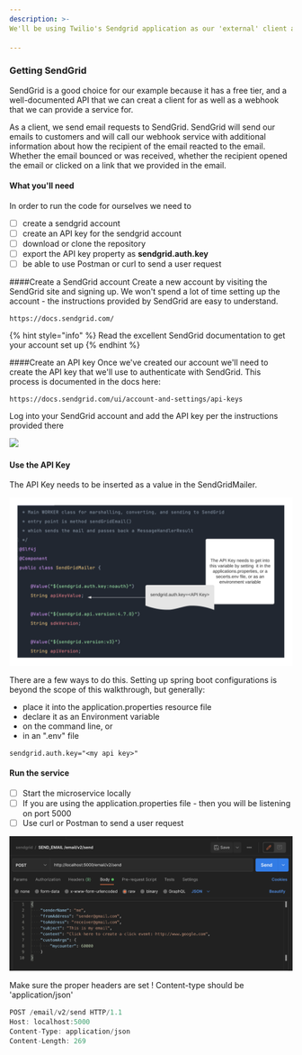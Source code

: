 ```yaml
---
description: >-
We'll be using Twilio's Sendgrid application as our 'external' client and service.  

---
```


### Getting SendGrid

SendGrid is a good choice for our example because it has a free tier, and a well-documented API that we can creat a client for as well as a webhook that we can provide a service for.

As a client, we send email requests to SendGrid.  SendGrid will send our emails to customers and will call our webhook service with additional information about how the recipient of the email reacted to the email.  Whether the email bounced or was received, whether the recipient opened the email or clicked on a link that we provided in the email.

#### What you'll need
In order to run the code for ourselves we need to

* [ ] create a sendgrid account
* [ ] create an API key for the sendgrid account
* [ ] download or clone the repository
* [ ] export the API key property as **sendgrid.auth.key**
* [ ] be able to use Postman or curl to send a user request

####Create a SendGrid account
Create a new account by visiting the SendGrid site and signing up.  We won't spend a lot of time setting up the account - the instructions provided by SendGrid are easy to understand. 

```
https://docs.sendgrid.com/
```

{% hint style="info" %}
 Read the excellent SendGrid documentation to get your account set up
{% endhint %}


####Create an API key
Once we've created our account we'll need to create the API key that we'll use to authenticate with SendGrid.  This process is documented in the docs here:

```text
https://docs.sendgrid.com/ui/account-and-settings/api-keys
```

Log into your SendGrid account and add the API key per the instructions provided there

![](../.gitbook/assets/sendgrid-personal-page-3.png)


#### Use the API Key

The API Key needs to be inserted as a value in the SendGridMailer.

![](../../.gitbook/assets/sendgrid-personal-api-key-code.png)

There are a few ways to do this.  Setting up spring boot configurations is beyond the scope of this walkthrough, but generally:

* place it into the application.properties resource file
* declare it as an Environment variable
 * on the command line, or
 * in an ".env" file

```
sendgrid.auth.key="<my api key>"
```

#### Run the service

* [ ] Start the microservice locally
* [ ] If you are using the application.properties file - then you will be listening on port 5000
* [ ] Use curl or Postman to send a user request

![example of sending a request from Postman ](../../.gitbook/assets/postman.png)

Make sure the proper headers are set !  Content-type should be 'application/json'

```javascript
POST /email/v2/send HTTP/1.1
Host: localhost:5000
Content-Type: application/json
Content-Length: 269
```







